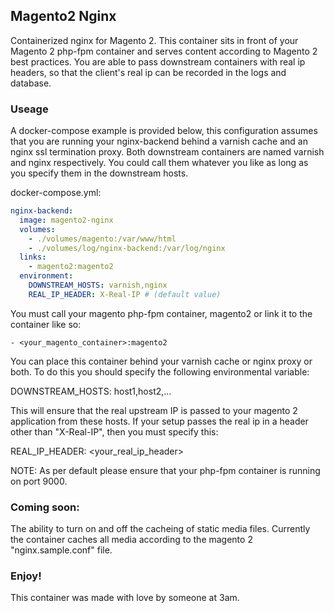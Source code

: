 ## Magento2 Nginx
Containerized nginx for Magento 2. This container sits in front of your Magento 2 php-fpm container and serves content according to Magento 2 best practices. You are able to pass downstream containers with real ip headers, so that the client's real ip can be recorded in the logs and database.

### Useage
A docker-compose example is provided below, this configuration assumes that you are running your nginx-backend behind a varnish cache and an nginx ssl termination proxy. Both downstream containers are named varnish and nginx respectively. You could call them whatever you like as long as you specify them in the downstream hosts.


docker-compose.yml:

```yaml
nginx-backend:
  image: magento2-nginx
  volumes:
    - ./volumes/magento:/var/www/html
    - ./volumes/log/nginx-backend:/var/log/nginx
  links:
    - magento2:magento2
  environment:
    DOWNSTREAM_HOSTS: varnish,nginx
    REAL_IP_HEADER: X-Real-IP # (default value)
```
You must call your magento php-fpm container, magento2 or link it to the container like so:
```
- <your_magento_container>:magento2
```

You can place this container behind your varnish cache or nginx proxy or both. To do this you should specify the following environmental variable:

DOWNSTREAM_HOSTS: host1,host2,...

This will ensure that the real upstream IP is passed to your magento 2 application from these hosts.
If your setup passes the real ip in a header other than "X-Real-IP", then you must specify this:

REAL_IP_HEADER: <your_real_ip_header>

NOTE: As per default please ensure that your php-fpm container is running on port 9000.

### Coming soon:
The ability to turn on and off the cacheing of static media files. Currently the container caches all media according to the magento 2 "nginx.sample.conf" file.

### Enjoy!
This container was made with love by someone at 3am.
